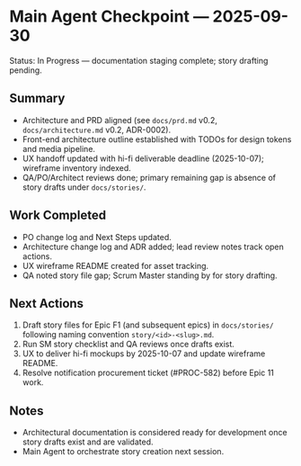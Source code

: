# Main Agent Checkpoint — 2025-09-30

Status: In Progress — documentation staging complete; story drafting pending.

## Summary
- Architecture and PRD aligned (see `docs/prd.md` v0.2, `docs/architecture.md` v0.2, ADR-0002).
- Front-end architecture outline established with TODOs for design tokens and media pipeline.
- UX handoff updated with hi-fi deliverable deadline (2025-10-07); wireframe inventory indexed.
- QA/PO/Architect reviews done; primary remaining gap is absence of story drafts under `docs/stories/`.

## Work Completed
- PO change log and Next Steps updated.
- Architecture change log and ADR added; lead review notes track open actions.
- UX wireframe README created for asset tracking.
- QA noted story file gap; Scrum Master standing by for story drafting.

## Next Actions
1. Draft story files for Epic F1 (and subsequent epics) in `docs/stories/` following naming convention `story/<id>-<slug>.md`.
2. Run SM story checklist and QA reviews once drafts exist.
3. UX to deliver hi-fi mockups by 2025-10-07 and update wireframe README.
4. Resolve notification procurement ticket (#PROC-582) before Epic 11 work.

## Notes
- Architectural documentation is considered ready for development once story drafts exist and are validated.
- Main Agent to orchestrate story creation next session.
